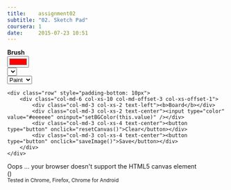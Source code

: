 ```yaml
---
title:    assignment02
subtitle: "02. Sketch Pad"
coursera: 1
date:     2015-07-23 10:51
---
```


<div class="row">
    <div class="row">
        <div class="col-md-6 col-xs-10 col-md-offset-3 col-xs-offset-1">
            <div class="col-md-3 col-xs-2 text-left"><b>Brush</b></div>
            <div class="col-md-3 col-xs-2 text-center"><input type="color" value="#ff0000" oninput="setColor(this.value)" /></div>
            <div class="col-md-3 col-xs-4 text-center"><select id="brushSize" onchange="setSize(this.value)"></select></div>
            <div class="col-md-3 col-xs-4 text-center"><select onchange="setMode(this.value)">
                <option selected="selected">Paint</option>
                <option>Erase</option>
            </select></div>
        </div>
    </div>

    <div class="row" style="padding-bottom: 10px">
        <div class="col-md-6 col-xs-10 col-md-offset-3 col-xs-offset-1">
            <div class="col-md-3 col-xs-2 text-left"><b>Board</b></div>
            <div class="col-md-3 col-xs-2 text-center"><input type="color" value="#eeeeee" oninput="setBGColor(this.value)" /></div>
            <div class="col-md-3 col-xs-4 text-center"><button type="button" onclick="resetCanvas()">Clear</button></div>
            <div class="col-md-3 col-xs-4 text-center"><button type="button" onclick="saveImage()">Save</button></div>
        </div>
    </div>
</div>

<div class="row">
    <div class="col-md-8 col-md-offset-2">
        <canvas id="gl-canvas" width="600" height="400" style="cursor: crosshair;">
            Oops ... your browser doesn't support the HTML5 canvas element
        </canvas>
    </div>
</div>

<div class="row">
    <div class="col-md-12 text-center">
        (<span id="info"></span>)<br/>
    </div>
    <div class="col-md-12 text-center">
        <small>Tested in Chrome, Firefox, Chrome for Android</small><br/><br/>
    </div>
</div>